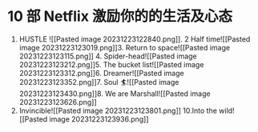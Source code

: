 # 10 部 Netflix 激励你的的生活及心态

1. HUSTLE
![[Pasted image 20231223122840.png]]. 2
Half time![[Pasted image 20231223123019.png]]3. Return to space![[Pasted image 20231223123115.png]] 4. Spider-head![[Pasted image 20231223123212.png]]5. The bucket list![[Pasted image 20231223123312.png]]6. Dreamer![[Pasted image 20231223123352.png]]7. Soul 🏄![[Pasted image 20231223123430.png]]8. We are Marshall![[Pasted image 20231223123626.png]]
9. Invincible![[Pasted image 20231223123801.png]] 10.Into the wild![[Pasted image 20231223123936.png]] 